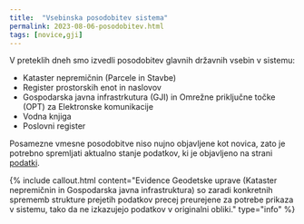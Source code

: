 ```yaml
---
title:  "Vsebinska posodobitev sistema"
permalink: 2023-08-06-posodobitev.html
tags: [novice,gji]
---
```


V preteklih dneh smo izvedli posodobitev glavnih državnih vsebin v sistemu:
- Kataster nepremičnin (Parcele in Stavbe)
- Register prostorskih enot in naslovov
- Gospodarska javna infrastrkutura (GJI) in Omrežne priključne točke (OPT) za Elektronske komunikacije
- Vodna knjiga
- Poslovni register

Posamezne vmesne posodobitve niso nujno objavljene kot novica, zato je potrebno spremljati aktualno stanje podatkov, ki 
je objavljeno na strani [podatki](podatki.html#gospodarska-javna-infrastruktura-gji).

{% include callout.html content="Evidence Geodetske uprave (Kataster nepremičnin in Gospodarska javna infrastruktura) so zaradi konkretnih sprememb strukture 
prejetih podatkov precej preurejene za potrebe prikaza v sistemu, tako da ne izkazujejo podatkov v originalni obliki." type="info" %}